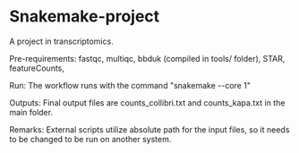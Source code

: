 # Snakemake-project

  A project in transcriptomics. 
  
  Pre-requirements:
  fastqc,
  multiqc,
  bbduk (compiled in tools/ folder),
  STAR,
  featureCounts,
  
  Run:
  The workflow runs with the command "snakemake --core 1"
  
  Outputs:
  Final output files are counts_collibri.txt and counts_kapa.txt in the main folder.
  
  Remarks:
  External scripts utilize absolute path for the input files, so it needs to be changed to be run on another system.
